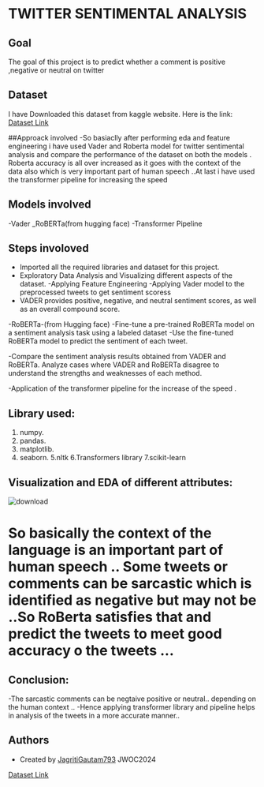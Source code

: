 # TWITTER SENTIMENTAL ANALYSIS

## Goal

The goal of this project is to predict whether a comment is positive ,negative or neutral on twitter

## Dataset

I have Downloaded this dataset from kaggle website. Here is the link:
[Dataset Link](https://www.kaggle.com/datasets/kazanova/sentiment140)

##Approack involved
-So basiaclly after performing eda and feature engineering i have used Vader and Roberta model for twitter sentimental analysis and compare the performance of the dataset on both the models . Roberta accuracy is all over increased as it goes with the context of the data also which is very important part of human speech ..At last i have used the transformer pipeline for increasing the speed

## Models involved

-Vader
\_RoBERTa(from hugging face)
-Transformer Pipeline

## Steps involoved

- Imported all the required libraries and dataset for this project.
- Exploratory Data Analysis and Visualizing different aspects of the dataset.
  -Applying Feature Engineering
  -Applying Vader model to the preprocessed tweets to get sentiment scoress
- VADER provides positive, negative, and neutral sentiment scores, as well as an overall compound score.

-RoBERTa-(from Hugging face)
-Fine-tune a pre-trained RoBERTa model on a sentiment analysis task using a labeled dataset
-Use the fine-tuned RoBERTa model to predict the sentiment of each tweet.

-Compare the sentiment analysis results obtained from VADER and RoBERTa.
Analyze cases where VADER and RoBERTa disagree to understand the strengths and weaknesses of each method.

-Application of the transformer pipeline for the increase of the speed .

## Library used:

1. numpy.
2. pandas.
3. matplotlib.
4. seaborn.
   5.nltk
   6.Transformers library
   7.scikit-learn

## Visualization and EDA of different attributes:

![download]("C:\Users\jagri\Downloads\img03.png")

# So basically the context of the language is an important part of human speech .. Some tweets or comments can be sarcastic which is identified as negative but may not be ..So RoBerta satisfies that and predict the tweets to meet good accuracy o the tweets ...

## Conclusion:

-The sarcastic comments can be negtaive positive or neutral.. depending on the human context ..
-Hence applying transformer library and pipeline helps in analysis of the tweets in a more accurate manner..

## Authors

- Created by [JagritiGautam793](https://github.com/JagritiGautam793) JWOC2024

[Dataset Link](https://www.kaggle.com/datasets/kazanova/sentiment140)
